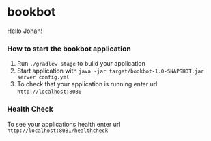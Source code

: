 # bookbot

Hello Johan!


### How to start the bookbot application

1. Run `./gradlew stage` to build your application
1. Start application with `java -jar target/bookbot-1.0-SNAPSHOT.jar server config.yml`
1. To check that your application is running enter url `http://localhost:8080`

### Health Check

To see your applications health enter url `http://localhost:8081/healthcheck`
